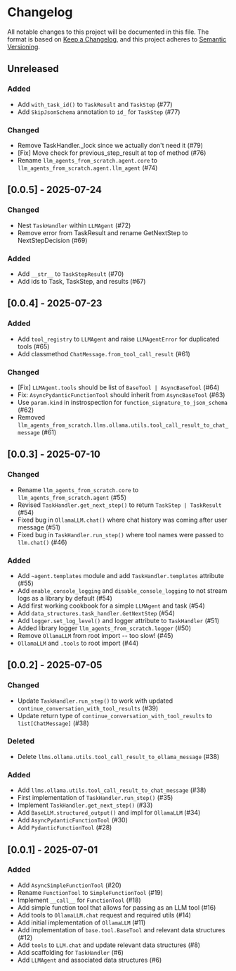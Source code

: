 <!-- markdownlint-disable-file MD024 -->

# Changelog

All notable changes to this project will be documented in this file.
The format is based on [Keep a Changelog](https://keepachangelog.com/),
and this project adheres to [Semantic Versioning](https://semver.org/).

## Unreleased

### Added

- Add `with_task_id()` to `TaskResult` and `TaskStep` (#77)
- Add `SkipJsonSchema` annotation to `id_` for `TaskStep` (#77)

### Changed

- Remove TaskHandler._lock since we actually don't need it (#79)
- [Fix] Move check for previous_step_result at top of method (#76)
- Rename `llm_agents_from_scratch.agent.core` to `llm_agents_from_scratch.agent.llm_agent` (#74)

## [0.0.5] - 2025-07-24

### Changed

- Nest `TaskHandler` within `LLMAgent` (#72)
- Remove error from TaskResult and rename GetNextStep to NextStepDecision (#69)

### Added

- Add `__str__` to `TaskStepResult` (#70)
- Add ids to Task, TaskStep, and results (#67)

## [0.0.4] - 2025-07-23

### Added

- Add `tool_registry` to `LLMAgent` and raise `LLMAgentError` for duplicated tools (#65)
- Add classmethod `ChatMessage.from_tool_call_result` (#61)

### Changed

- [Fix] `LLMAgent.tools` should be list of `BaseTool | AsyncBaseTool` (#64)
- Fix: `AsyncPydanticFunctionTool` should inherit from `AsyncBaseTool` (#63)
- Use `param.kind` in instrospection for `function_signature_to_json_schema` (#62)
- Removed `llm_agents_from_scratch.llms.ollama.utils.tool_call_result_to_chat_message` (#61)

## [0.0.3] - 2025-07-10

### Changed

- Rename `llm_agents_from_scratch.core` to `llm_agents_from_scratch.agent` (#55)
- Revised `TaskHandler.get_next_step()` to return `TaskStep | TaskResult` (#54)
- Fixed bug in `OllamaLLM.chat()` where chat history was coming after user message (#51)
- Fixed bug in `TaskHandler.run_step()` where tool names were passed to `llm.chat()` (#46)

### Added

- Add `~agent.templates` module and add `TaskHandler.templates` attribute (#55)
- Add `enable_console_logging` and `disable_console_logging` to not stream logs as a library by default (#54)
- Add first working cookbook for a simple `LLMAgent` and task (#54)
- Add `data_structures.task_handler.GetNextStep` (#54)
- Add `logger.set_log_level()` and logger attribute to `TaskHandler` (#51)
- Added library logger `llm_agents_from_scratch.logger` (#50)
- Remove `OllamaLLM` from root import -- too slow! (#45)
- `OllamaLLM` and `.tools` to root import (#44)

## [0.0.2] - 2025-07-05

### Changed

- Update `TaskHandler.run_step()` to work with updated `continue_conversation_with_tool_results` (#39)
- Update return type of `continue_conversation_with_tool_results` to `list[ChatMessage]` (#38)

### Deleted

- Delete `llms.ollama.utils.tool_call_result_to_ollama_message` (#38)

### Added

- Add `llms.ollama.utils.tool_call_result_to_chat_message` (#38)
- First implementation of `TaskHandler.run_step()` (#35)
- Implement `TaskHandler.get_next_step()` (#33)
- Add `BaseLLM.structured_output()` and impl for `OllamaLLM` (#34)
- Add `AsyncPydanticFunctionTool` (#30)
- Add `PydanticFunctionTool` (#28)

## [0.0.1] - 2025-07-01

### Added

- Add `AsyncSimpleFunctionTool` (#20)
- Rename `FunctionTool` to `SimpleFunctionTool` (#19)
- Implement `__call__` for `FunctionTool` (#18)
- Add simple function tool that allows for passing as an LLM tool (#16)
- Add tools to `OllamaLLM.chat` request and required utils (#14)
- Add initial implementation of `OllamaLLM` (#11)
- Add implementation of `base.tool.BaseTool` and relevant data structures (#12)
- Add `tools` to `LLM.chat` and update relevant data structures (#8)
- Add scaffolding for `TaskHandler` (#6)
- Add `LLMAgent` and associated data structures (#6)
